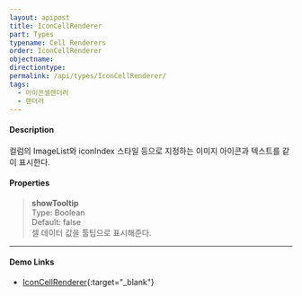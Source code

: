 ```yaml
---
layout: apipost
title: IconCellRenderer
part: Types
typename: Cell Renderers
order: IconCellRenderer
objectname: 
directiontype: 
permalink: /api/types/IconCellRenderer/
tags:
  - 아이콘셀렌더러
  - 랜더러
---
```



#### Description

 컬럼의 ImageList와 iconIndex 스타일 등으로 지정하는 이미지 아이콘과 텍스트를 같이 표시한다.

#### Properties

> **showTooltip**  
> Type: Boolean   
> Default: false     
> 셀 데이터 값을 툴팁으로 표시해준다. 


---

#### Demo Links

* [IconCellRenderer](http://demo.realgrid.com/Demo/IconCellRenderer){:target="_blank"}